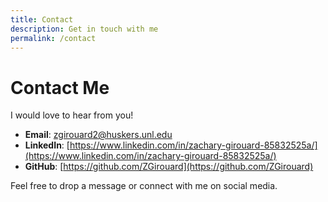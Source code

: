 ```yaml
---
title: Contact
description: Get in touch with me
permalink: /contact
---
```


# Contact Me

I would love to hear from you!

- **Email**: [zgirouard2@huskers.unl.edu](mailto:zgirouard2@huskers.unl.edu)
- **LinkedIn**: [https://www.linkedin.com/in/zachary-girouard-85832525a/](https://www.linkedin.com/in/zachary-girouard-85832525a/)
- **GitHub**: [https://github.com/ZGirouard](https://github.com/ZGirouard)

Feel free to drop a message or connect with me on social media.
